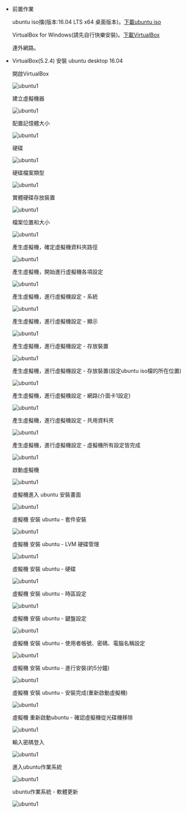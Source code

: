 *   前置作業

    ubuntu iso擋(版本:16.04 LTS x64 桌面版本)。[下載ubuntu iso](https://www.ubuntu-tw.org/modules/tinyd0/)

    VirtualBox for Windows(請先自行快樂安裝)。[下載VirtualBox](https://www.virtualbox.org/wiki/Downloads)

    連外網路。

*   VirtualBox(5.2.4) 安裝 ubuntu desktop 16.04

    開啟VirtualBox
    
    ![ubuntu1](../../master/virtualbox/images/vb-.png)
    
    建立虛擬機器

    ![ubuntu1](../../master/virtualbox/images/vb-ubuntu-1.png)

    配置記憶體大小

    ![ubuntu1](../../master/virtualbox/images/vb-win10-2.png)

    硬碟

    ![ubuntu1](../../master/virtualbox/images/vb-win10-3.png)

    硬碟檔案類型

    ![ubuntu1](../../master/virtualbox/images/vb-win10-4.png)

    實體硬碟存放裝置

    ![ubuntu1](../../master/virtualbox/images/vb-win10-5.png) 

    檔案位置和大小

    ![ubuntu1](../../master/virtualbox/images/vb-ubuntu-1-2.png)
    
    產生虛擬機，確定虛擬機資料夾路徑

    ![ubuntu1](../../master/virtualbox/images/vb-ubuntu-2.png)    

    產生虛擬機，開始進行虛擬機各項設定

    ![ubuntu1](../../master/virtualbox/images/vb-ubuntu-3.png)

    產生虛擬機，進行虛擬機設定 - 系統

    ![ubuntu1](../../master/virtualbox/images/vb-win10-9.png)

    產生虛擬機，進行虛擬機設定 - 顯示

    ![ubuntu1](../../master/virtualbox/images/vb-win10-10.png)

    產生虛擬機，進行虛擬機設定 - 存放裝置

    ![ubuntu1](../../master/virtualbox/images/vb-ubuntu-4.png)

    產生虛擬機，進行虛擬機設定 - 存放裝置(設定ubuntu iso檔的所在位置)

    ![ubuntu1](../../master/virtualbox/images/vb-ubuntu-5.png)

    產生虛擬機，進行虛擬機設定 - 網路(介面卡1設定)

    ![ubuntu1](../../master/virtualbox/images/vb-win10-13.png)
    
    產生虛擬機，進行虛擬機設定 - 共用資料夾

    ![ubuntu1](../../master/virtualbox/images/vb-win10-14.png)
    
    產生虛擬機，進行虛擬機設定 - 虛擬機所有設定皆完成

    ![ubuntu1](../../master/virtualbox/images/vb-win10-15.png) 
            
    啟動虛擬機

    ![ubuntu1](../../master/virtualbox/images/vb-ubuntu-6.png)
    
    虛擬機進入 ubuntu 安裝畫面
    
    ![ubuntu1](../../master/virtualbox/images/vb-ubuntu-7.png) 
    
    虛擬機 安裝 ubuntu - 套件安裝
    
    ![ubuntu1](../../master/virtualbox/images/vb-ubuntu-8.png) 
    
    虛擬機 安裝 ubuntu - LVM 硬碟管理

    ![ubuntu1](../../master/virtualbox/images/vb-ubuntu-9.png) 
    
     虛擬機 安裝 ubuntu - 硬碟

    ![ubuntu1](../../master/virtualbox/images/vb-ubuntu-10.png) 
    
     虛擬機 安裝 ubuntu - 時區設定

    ![ubuntu1](../../master/virtualbox/images/vb-ubuntu-11.png) 
    
    虛擬機 安裝 ubuntu - 鍵盤設定

    ![ubuntu1](../../master/virtualbox/images/vb-ubuntu-12.png) 
    
    虛擬機 安裝 ubuntu - 使用者帳號、密碼、電腦名稱設定

    ![ubuntu1](../../master/virtualbox/images/vb-ubuntu-13.png)
    
    虛擬機 安裝 ubuntu - 進行安裝(約5分鐘)

    ![ubuntu1](../../master/virtualbox/images/vb-ubuntu-14.png) 
    
    虛擬機 安裝 ubuntu - 安裝完成(重新啟動虛擬機)

    ![ubuntu1](../../master/virtualbox/images/vb-ubuntu-15.png)   
    
    虛擬機 重新啟動ubuntu - 確認虛擬機從光碟機移除

    ![ubuntu1](../../master/virtualbox/images/vb-ubuntu-16.png) 
    
    輸入密碼登入

    ![ubuntu1](../../master/virtualbox/images/vb-ubuntu-17.png) 
    
    進入ubuntu作業系統

    ![ubuntu1](../../master/virtualbox/images/vb-ubuntu-18.png) 
    
    ubuntu作業系統 - 軟體更新

    ![ubuntu1](../../master/virtualbox/images/vb-ubuntu-19.png) 
